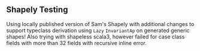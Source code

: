 ## Shapely Testing
Using locally published version of Sam's Shapely with additional changes to support typeclass derivation using `Lazy` `InvariantAp` on generated generic shapes!
Also trying with shapeless scala3, however failed for case class fields with more than 32 fields with recursive inline error.
